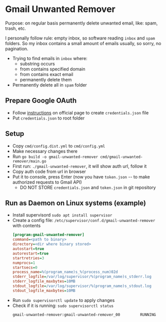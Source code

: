 # Gmail Unwanted Remover

Purpose: on regular basis permanently delete unwanted email, like: spam, trash, etc.

I personally follow rule: empty inbox, so software reading `inbox` and `spam` folders. So my inbox contains a small amount of emails usually,
so sorry, no pagination.

- Trying to find emails in `inbox` where:
   - substring occurs
   - from contains specified domain
   - from contains exact email
   - permanently delete them 
- Permanently delete all in `spam` folder

## Prepare Google OAuth
- Follow [instructions](https://developers.google.com/gmail/api/quickstart/go#configure_the_oauth_consent_screen) on official page to create `credentials.json` file
- Put `credentials.json` to root folder

## Setup
- Copy `cmd/config.dist.yml` to `cmd/config.yml`
- Make necessary changes there
- Run `go build -o gmail-unwanted-remover cmd/gmail-unwanted-remover/main.go`
- First run: `./gmail-unwanted-remover`, it will show auth url, follow it
- Copy auth code from url in browser
- Put it to console, press Enter (now you have `token.json` -- to make authorized requests to Gmail API)
  - DO NOT STORE `credentials.json` and `token.json` in git repository

## Run as Daemon on Linux systems (example)
- Install supervisord `sudo apt install supervisor`
- Create a config file: `/etc/supervisor/conf.d/gmail-unwanted-remover` with contents
  ```ini
  [program:gmail-unwanted-remover]
  command=<path to binary>
  directory=<dir where binary stored>
  autostart=true
  autorestart=true
  startretries=3
  numprocs=1
  startsecs=0
  process_name=%(program_name)s_%(process_num)02d
  stderr_logfile=/var/log/supervisor/%(program_name)s_stderr.log
  stderr_logfile_maxbytes=10MB
  stdout_logfile=/var/log/supervisor/%(program_name)s_stdout.log
  stdout_logfile_maxbytes=10MB
  ```
- Run `sudo supervisorctl update` to apply changes
- Check if it is running: `sudo supervisorctl status`
  ```bash
  gmail-unwanted-remover:gmail-unwanted-remover_00         RUNNING   pid 110045, uptime 0:01:55
  ```
